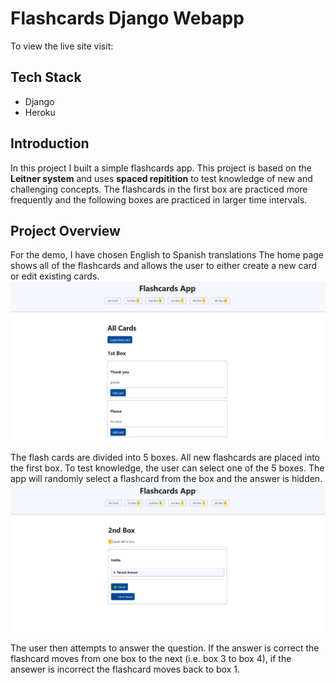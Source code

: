 # Flashcards Django Webapp
To view the live site visit:

## Tech Stack
* Django
* Heroku

## Introduction
In this project I built a simple flashcards app. This project is based on the **Leitner system** and uses **spaced repitition** to test knowledge of new and challenging concepts. The flashcards in the first box are practiced more frequently and the following boxes are practiced in larger time intervals.


## Project Overview
For the demo, I have chosen English to Spanish translations
The home page shows all of the flashcards and allows the user to either create a new card or edit existing cards.
![Homepage Image](/images/home_page.JPG)

The flash cards are divided into 5 boxes. All new flashcards are placed into the first box. To test knowledge, the user can select one of the 5 boxes. The app will randomly select a flashcard from the box and the answer is hidden.
![Box Image](/images/box.JPG)

The user then attempts to answer the question. If the answer is correct the flashcard moves from one box to the next (i.e. box 3 to box 4), if the ansewer is incorrect the flashcard moves back to box 1.

